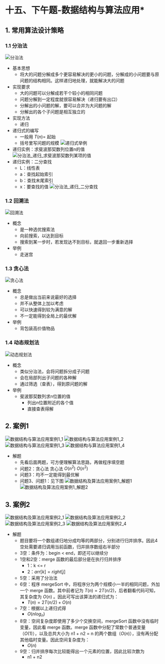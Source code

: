 # 十五、下午题-数据结构与算法应用*

## 1. 常用算法设计策略

### 1.1 分治法

![分治法](../../img/软考/分治法.jpg)
- 基本思想
	- 将大的问题分解成多个更容易解决的更小的问题，分解成的小问题要与原问题的结构相同。这样递归地处理，就能解决大的问题
- 实现要求
	- 大的问题可以分解成若干个较小的相同问题
	- 问题分解到一定程度就很容易解决（递归要有出口）
	- 分解出的小问题的解，要可以合并为大问题的解
	- 分解出的各个子问题是相互独立的
- 实现方法
	- 递归
- 递归式的编写
	- 一般用 $T(n)=$ 起始
	- 括号里写问题的规模
![递归式举例](../../img/软考/递归式举例.jpg)
- 递归实例：求斐波那契数列位置n的值
![分治法_递归_求斐波那契数列某项的值](../../img/软考/分治法_递归_求斐波那契数列某项的值.jpg)
- 递归实例：二分查找
	- L：线性表
	- a：查找起始索引
	- b：查找末尾索引
	- x：要查找的值
![分治法_递归_二分查找](../../img/软考/分治法_递归_二分查找.jpg)

### 1.2 回溯法

![回溯法](../../img/软考/回溯法.jpg)
- 概念
	- 是一种选优搜索法
	- 向前搜索，以达到目标
	- 搜索到某一步时，若发现达不到目标，就退回一步重新选择
- 举例
	- 走迷宫

### 1.3 贪心法

![贪心法](../../img/软考/贪心法.jpg)
- 概念
	- 总是做出当前来说最好的选择
	- 并不从整体上加以考虑
	- 可以快速得到较为满意的解
	- 不一定能得到全局上的最优解
- 举例
	- 背包装高价值物品

### 1.4 动态规划法

![动态规划法](../../img/软考/动态规划法.jpg)
- 概念
	- 类似分治法，会将问题拆分成子问题
	- 会在局部列出子问题的各种解
	- 通过筛选（查表），得到原问题的解
- 举例
	- 斐波那契数列求n位置的值
		- 列出n位置附近的各个值
		- 直接查表得解

## 2. 案例1

![数据结构与算法应用案例1_1](../../img/软考/数据结构与算法应用案例1_1.jpg)
![数据结构与算法应用案例1_2](../../img/软考/数据结构与算法应用案例1_2.jpg)
![数据结构与算法应用案例1_3](../../img/软考/数据结构与算法应用案例1_3.jpg)
![数据结构与算法应用案例1_4](../../img/软考/数据结构与算法应用案例1_4.jpg)
- 解题
	- 先看后面两题，可方便理解算法思路，再做程序填空题
	- 问题2：贪心法 贪心法 $O(n^2)$ $O(n^2)$
	- 问题3：均不一定能得到最优解
	- 问题3、问题1：见下图
![数据结构及算法应用案例1_解题1](../../img/软考/数据结构及算法应用案例1_解题1.jpg)
![数据结构及算法应用案例1_解题2](../../img/软考/数据结构及算法应用案例1_解题2.jpg)

## 3. 案例2

![数据结构及算法应用案例2_1](../../img/软考/数据结构及算法应用案例2_1.jpg)
![数据结构及算法应用案例2_2](../../img/软考/数据结构及算法应用案例2_2.jpg)
![数据结构及算法应用案例2_3](../../img/软考/数据结构及算法应用案例2_3.jpg)
![数据结构及算法应用案例2_4](../../img/软考/数据结构及算法应用案例2_4.jpg)
- 解题
	- 题目要将一个数组递归地分成均等的两部分，分别进行归并排序。因此4空处需要递归调用当前函数，归并排序数组右半部分
	- 3空：条件为：begin < end，即还可以继续分
	- 1空和2空：merge 函数的最后部分是在执行归并排序
		- 1：k <= r
		- 2：$arr[k]=right[j]$
	- 5空：采用了分治法
	- 6空：程序 mergeSort 中，将程序分为两个规模小一半的相同问题，外加一个 merge 函数。其中前者记为 $T(n)=2T(n/2)$，后者翻看代码可知，其复杂度为 $O(n)$ 。因此可写出该算法的递归式为：
		- $T(n)=2T(n/2)+O(n)$
	- 7空：根据以上递归式得
		- $O(nlog_n)$
	- 8空：空间复杂度即使用了多少个交换空间，mergeSort 函数中没有临时变量，因此看 merge 函数。merge 函数中分配了常数个普通变量（$O(1)$），以及总共大小为 n1 + n2 = n 的两个数组（$O(n)$），没有再分配其他临时变量。因此空间复杂度为：
		- $O(n)$
	- 9空：归并排序每次比较能得出一个元素的位置，因此比较次数为
		- n1 + n2